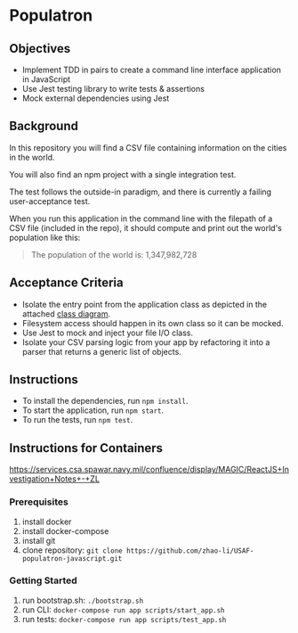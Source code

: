 # Populatron


## Objectives
- Implement TDD in pairs to create a command line interface application in JavaScript
- Use Jest testing library to write tests & assertions
- Mock external dependencies using Jest


## Background
In this repository you will find a CSV file containing information on the cities in the world.

You will also find an npm project with a single integration test.

The test follows the outside-in paradigm, and there is currently a failing user-acceptance test.

When you run this application in the command line with the filepath of a CSV file (included in the repo), it should compute and print out the world's population like this:

> The population of the world is: 1,347,982,728

## Acceptance Criteria

- Isolate the entry point from the application class as depicted in the attached [class diagram](class-diagram.png).
- Filesystem access should happen in its own class so it can be mocked.
- Use Jest to mock and inject your file I/O class.
- Isolate your CSV parsing logic from your app by refactoring it into a parser that returns a generic list of objects.

## Instructions

- To install the dependencies, run `npm install`.
- To start the application, run `npm start`.
- To run the tests, run `npm test`.

## Instructions for Containers
https://services.csa.spawar.navy.mil/confluence/display/MAGIC/ReactJS+Investigation+Notes+-+ZL

### Prerequisites
1. install docker
1. install docker-compose
1. install git
1. clone repository: `git clone https://github.com/zhao-li/USAF-populatron-javascript.git`

### Getting Started
1. run bootstrap.sh: `./bootstrap.sh`
1. run CLI: `docker-compose run app scripts/start_app.sh`
1. run tests: `docker-compose run app scripts/test_app.sh`

